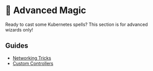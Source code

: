 # 🧙 Advanced Magic

Ready to cast some Kubernetes spells? This section is for advanced wizards only!

## Guides
- [Networking Tricks](networking-tricks.md)
- [Custom Controllers](custom-controllers.md)
